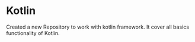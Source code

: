 # Kotlin
Created a new Repository to work with kotlin framework. It cover all basics functionality of Kotlin.
